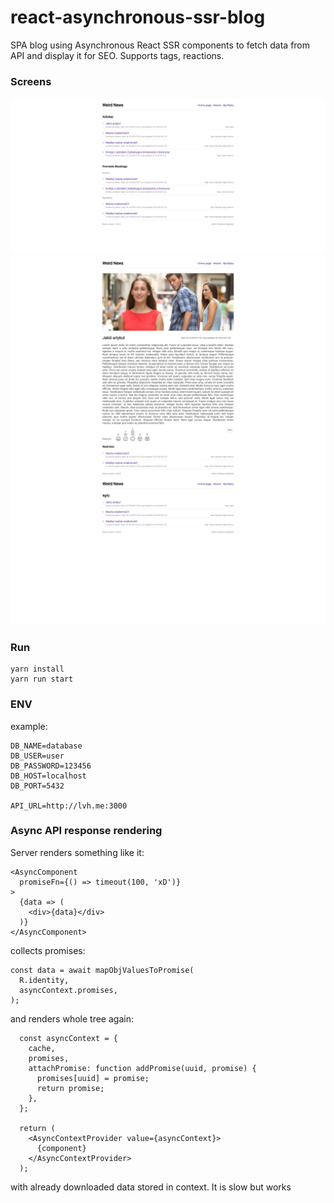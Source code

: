 # react-asynchronous-ssr-blog
SPA blog using Asynchronous React SSR components to fetch data from API and display it for SEO. Supports tags, reactions.

### Screens
![Main](/doc/img/1.png)
![Article](/doc/img/2.png)
![Tag](/doc/img/3.png)

### Run
```
yarn install
yarn run start
```

### ENV
example:
```
DB_NAME=database
DB_USER=user
DB_PASSWORD=123456
DB_HOST=localhost
DB_PORT=5432

API_URL=http://lvh.me:3000
```

### Async API response rendering
Server renders something like it:
```
<AsyncComponent
  promiseFn={() => timeout(100, 'xD')}
>
  {data => (
    <div>{data}</div>
  )}
</AsyncComponent>
```

collects promises:
```
const data = await mapObjValuesToPromise(
  R.identity,
  asyncContext.promises,
);
```
and renders whole tree again:
```
  const asyncContext = {
    cache,
    promises,
    attachPromise: function addPromise(uuid, promise) {
      promises[uuid] = promise;
      return promise;
    },
  };

  return (
    <AsyncContextProvider value={asyncContext}>
      {component}
    </AsyncContextProvider>
  );
```
with already downloaded data stored in context. It is slow but works
